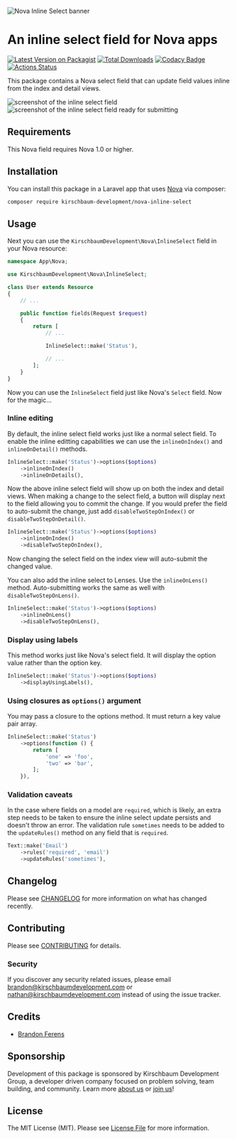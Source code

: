![Nova Inline Select banner](https://raw.githubusercontent.com/kirschbaum-development/nova-inline-select/master/screenshots/banner.jpg)

# An inline select field for Nova apps

[![Latest Version on Packagist](https://img.shields.io/packagist/v/kirschbaum-development/nova-inline-select.svg)](https://packagist.org/packages/kirschbaum-development/nova-inline-select)
[![Total Downloads](https://img.shields.io/packagist/dt/kirschbaum-development/nova-inline-select.svg)](https://packagist.org/packages/kirschbaum-development/nova-inline-select)
[![Codacy Badge](https://api.codacy.com/project/badge/Grade/024838dcc31d4b3889d1d885fa0cc20d)](https://app.codacy.com/app/Kirschbaum/nova-inline-select?utm_source=github.com&utm_medium=referral&utm_content=kirschbaum-development/nova-inline-select&utm_campaign=Badge_Grade_Dashboard)
[![Actions Status](https://github.com/kirschbaum-development/nova-inline-select/workflows/CI/badge.svg)](https://github.com/kirschbaum-development/nova-inline-select/actions)

This package contains a Nova select field that can update field values inline from the index and detail views.

![screenshot of the inline select field](https://raw.githubusercontent.com/kirschbaum-development/nova-inline-select/master/screenshots/pending.png)
![screenshot of the inline select field ready for submitting](https://raw.githubusercontent.com/kirschbaum-development/nova-inline-select/master/screenshots/approved.png)

## Requirements

This Nova field requires Nova 1.0 or higher.

## Installation

You can install this package in a Laravel app that uses [Nova](https://nova.laravel.com) via composer:

```bash
composer require kirschbaum-development/nova-inline-select
```

## Usage

Next you can use the `KirschbaumDevelopment\Nova\InlineSelect` field in your Nova resource:

```php
namespace App\Nova;

use KirschbaumDevelopment\Nova\InlineSelect;

class User extends Resource
{
    // ...

    public function fields(Request $request)
    {
        return [
            // ...

            InlineSelect::make('Status'),

            // ...
        ];
    }
}
```

Now you can use the `InlineSelect` field just like Nova's `Select` field. Now for the magic...

### Inline editing

By default, the inline select field works just like a normal select field. To enable the inline editting capabilities we can use the `inlineOnIndex()` and `inlineOnDetail()` methods.

```php
InlineSelect::make('Status')->options($options)
    ->inlineOnIndex()
    ->inlineOnDetails(),
```

Now the above inline select field will show up on both the index and detail views. When making a change to the select field, a button will display next to the field allowing you to commit the change. If you would prefer the field to auto-submit the change, just add `disableTwoStepOnIndex()` or `disableTwoStepOnDetail()`.

```php
InlineSelect::make('Status')->options($options)
    ->inlineOnIndex()
    ->disableTwoStepOnIndex(),
```

Now changing the select field on the index view will auto-submit the changed value.

You can also add the inline select to Lenses. Use the `inlineOnLens()` method. Auto-submitting works the same as well with `disableTwoStepOnLens()`.

```php
InlineSelect::make('Status')->options($options)
    ->inlineOnLens()
    ->disableTwoStepOnLens(),
```

### Display using labels

This method works just like Nova's select field. It will display the option value rather than the option key.

```php
InlineSelect::make('Status')->options($options)
    ->displayUsingLabels(),
```

### Using closures as  `options()` argument

You may pass a closure to the options method. It must return a key value pair array.

```php
InlineSelect::make('Status')
    ->options(function () {
        return [
            'one' => 'foo',
            'two' => 'bar',
        ];
    }),
```


### Validation caveats

In the case where fields on a model are `required`, which is likely, an extra step needs to be taken to ensure the inline select update persists and doesn't throw an error. The validation rule `sometimes` needs to be added to the `updateRules()` method on any field that is `required`.

```php
Text::make('Email')
    ->rules('required', 'email')
    ->updateRules('sometimes'),
```

## Changelog

Please see [CHANGELOG](CHANGELOG.md) for more information on what has changed recently.

## Contributing

Please see [CONTRIBUTING](CONTRIBUTING.md) for details.

### Security

If you discover any security related issues, please email brandon@kirschbaumdevelopment.com or nathan@kirschbaumdevelopment.com instead of using the issue tracker.

## Credits

- [Brandon Ferens](https://github.com/brandonferens)

## Sponsorship

Development of this package is sponsored by Kirschbaum Development Group, a developer driven company focused on problem solving, team building, and community. Learn more [about us](https://kirschbaumdevelopment.com) or [join us](https://careers.kirschbaumdevelopment.com)!

## License

The MIT License (MIT). Please see [License File](LICENSE.md) for more information.
